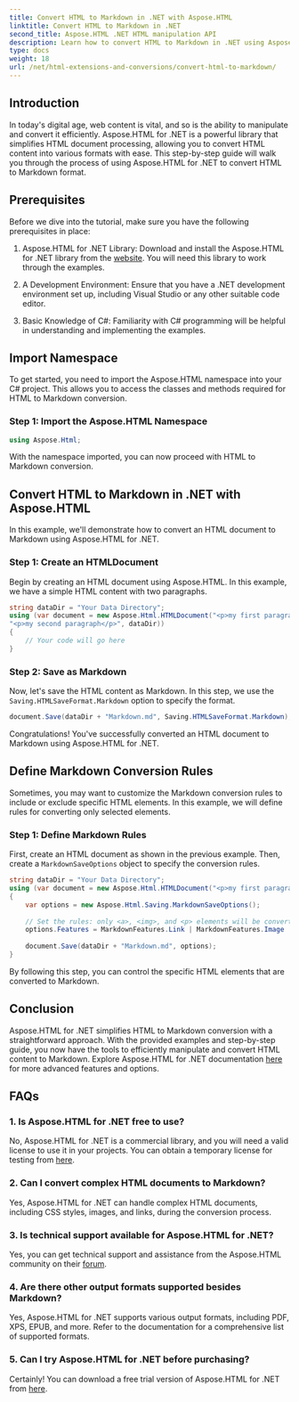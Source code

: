 ```yaml
---
title: Convert HTML to Markdown in .NET with Aspose.HTML
linktitle: Convert HTML to Markdown in .NET
second_title: Aspose.HTML .NET HTML manipulation API
description: Learn how to convert HTML to Markdown in .NET using Aspose.HTML for efficient content manipulation. Get step-by-step guidance for a seamless conversion process.
type: docs
weight: 18
url: /net/html-extensions-and-conversions/convert-html-to-markdown/
---
```


## Introduction

In today's digital age, web content is vital, and so is the ability to manipulate and convert it efficiently. Aspose.HTML for .NET is a powerful library that simplifies HTML document processing, allowing you to convert HTML content into various formats with ease. This step-by-step guide will walk you through the process of using Aspose.HTML for .NET to convert HTML to Markdown format.

## Prerequisites

Before we dive into the tutorial, make sure you have the following prerequisites in place:

1. Aspose.HTML for .NET Library: Download and install the Aspose.HTML for .NET library from the [website](https://releases.aspose.com/html/net/). You will need this library to work through the examples.

2. A Development Environment: Ensure that you have a .NET development environment set up, including Visual Studio or any other suitable code editor.

3. Basic Knowledge of C#: Familiarity with C# programming will be helpful in understanding and implementing the examples.

## Import Namespace

To get started, you need to import the Aspose.HTML namespace into your C# project. This allows you to access the classes and methods required for HTML to Markdown conversion.

### Step 1: Import the Aspose.HTML Namespace

```csharp
using Aspose.Html;
```

With the namespace imported, you can now proceed with HTML to Markdown conversion.

## Convert HTML to Markdown in .NET with Aspose.HTML

In this example, we'll demonstrate how to convert an HTML document to Markdown using Aspose.HTML for .NET. 

### Step 1: Create an HTMLDocument

Begin by creating an HTML document using Aspose.HTML. In this example, we have a simple HTML content with two paragraphs.

```csharp
string dataDir = "Your Data Directory";
using (var document = new Aspose.Html.HTMLDocument("<p>my first paragraph</p>" +
"<p>my second paragraph</p>", dataDir))
{
    // Your code will go here
}
```

### Step 2: Save as Markdown

Now, let's save the HTML content as Markdown. In this step, we use the `Saving.HTMLSaveFormat.Markdown` option to specify the format.

```csharp
document.Save(dataDir + "Markdown.md", Saving.HTMLSaveFormat.Markdown);
```

Congratulations! You've successfully converted an HTML document to Markdown using Aspose.HTML for .NET.

## Define Markdown Conversion Rules

Sometimes, you may want to customize the Markdown conversion rules to include or exclude specific HTML elements. In this example, we will define rules for converting only selected elements.

### Step 1: Define Markdown Rules

First, create an HTML document as shown in the previous example. Then, create a `MarkdownSaveOptions` object to specify the conversion rules.

```csharp
string dataDir = "Your Data Directory";
using (var document = new Aspose.Html.HTMLDocument("<p>my first paragraph</p>", dataDir))
{
    var options = new Aspose.Html.Saving.MarkdownSaveOptions();
    
    // Set the rules: only <a>, <img>, and <p> elements will be converted to markdown.
    options.Features = MarkdownFeatures.Link | MarkdownFeatures.Image | MarkdownFeatures.AutomaticParagraph;
    
    document.Save(dataDir + "Markdown.md", options);
}
```

By following this step, you can control the specific HTML elements that are converted to Markdown.

## Conclusion

Aspose.HTML for .NET simplifies HTML to Markdown conversion with a straightforward approach. With the provided examples and step-by-step guide, you now have the tools to efficiently manipulate and convert HTML content to Markdown. Explore Aspose.HTML for .NET documentation [here](https://reference.aspose.com/html/net/) for more advanced features and options.

## FAQs

### 1. Is Aspose.HTML for .NET free to use?

No, Aspose.HTML for .NET is a commercial library, and you will need a valid license to use it in your projects. You can obtain a temporary license for testing from [here](https://purchase.aspose.com/temporary-license/).

### 2. Can I convert complex HTML documents to Markdown?

Yes, Aspose.HTML for .NET can handle complex HTML documents, including CSS styles, images, and links, during the conversion process.

### 3. Is technical support available for Aspose.HTML for .NET?

Yes, you can get technical support and assistance from the Aspose.HTML community on their [forum](https://forum.aspose.com/).

### 4. Are there other output formats supported besides Markdown?

Yes, Aspose.HTML for .NET supports various output formats, including PDF, XPS, EPUB, and more. Refer to the documentation for a comprehensive list of supported formats.

### 5. Can I try Aspose.HTML for .NET before purchasing?

Certainly! You can download a free trial version of Aspose.HTML for .NET from [here](https://releases.aspose.com/).

